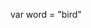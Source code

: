 <!--Hi! 👋-->

<!--You've opened the IDE Sandbox. 🎉-->

<!--The Sandbox is an environment that you can access on "readme" and "code-along" lessons in Learn. It's a great place to experiment with code when you're not working on a "lab" (labs open the IDE In Browser).-->

<!--The work you do in the Sandbox will be saved from lesson to lesson, and is automatically saved on your behalf to a repository in your GitHub account called `learn-co-sandbox`.-->

<!--Please DO NOT touch this repository in GitHub, as it will affect your Sandbox experience, and potentially cause your work to be out of sync.-->

<!--To learn more about the Sandbox, please visit http://help.learn.co/ide-in-browser#sandbox.-->


var word = "bird"